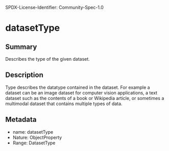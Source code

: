 SPDX-License-Identifier: Community-Spec-1.0

# datasetType

## Summary

Describes the type of the given dataset.

## Description

Type describes the datatype contained in the dataset. For example a dataset can be an image dataset for computer vision applications, a text dataset such as the contents of a book or Wikipedia article, or sometimes a multimodal dataset that contains multiple types of data.

## Metadata

- name: datasetType
- Nature: ObjectProperty
- Range: DatasetType
